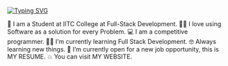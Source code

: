 
[![Typing SVG](https://readme-typing-svg.demolab.com?font=Fira+Code&pause=1000&color=5EF70E&random=false&width=435&lines=Full+Stack+developer)](https://git.io/typing-svg)




🏫 I am a Student at IITC College at Full-Stack Development.
🧑‍💻 I love using Software as a solution for every Problem.
💻 I am a competitive programmer.
🧑‍🎓 I’m currently learning Full Stack Development.
🤓 Always learning new things.
🤔 I’m currently open for a new job opportunity, this is MY RESUME.
💥 You can visit MY WEBSITE.
